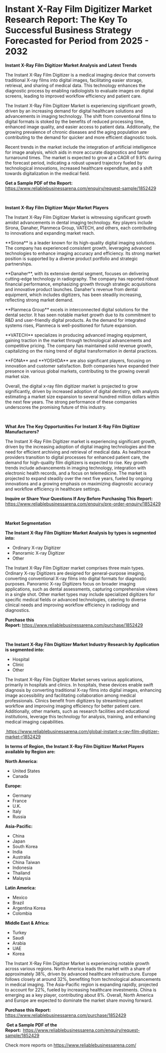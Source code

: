 <p><h1>Instant X-Ray Film Digitizer Market Research Report: The Key To Successful Business Strategy Forecasted for Period from 2025 - 2032</h1></p><p><strong>Instant X-Ray Film Digitizer Market Analysis and Latest Trends</strong></p>
<p><p>The Instant X-Ray Film Digitizer is a medical imaging device that converts traditional X-ray films into digital images, facilitating easier storage, retrieval, and sharing of medical data. This technology enhances the diagnostic process by enabling radiologists to evaluate images on digital screens, leading to improved workflow efficiency and patient care.</p><p>The Instant X-Ray Film Digitizer Market is experiencing significant growth, driven by an increasing demand for digital healthcare solutions and advancements in imaging technology. The shift from conventional films to digital formats is stoked by the benefits of reduced processing time, enhanced image quality, and easier access to patient data. Additionally, the growing prevalence of chronic diseases and the aging population are contributing to the demand for quicker and more efficient diagnostic tools.</p><p>Recent trends in the market include the integration of artificial intelligence for image analysis, which aids in more accurate diagnostics and faster turnaround times. The market is expected to grow at a CAGR of 9.9% during the forecast period, indicating a robust upward trajectory fueled by technological innovations, increased healthcare expenditure, and a shift towards digitalization in the medical field.</p></p>
<p><strong>Get a Sample PDF of the Report:&nbsp;</strong> <a href="https://www.reliablebusinessarena.com/enquiry/request-sample/1852429?utm_campaign=1835&utm_medium=2&utm_source=Github&utm_content=ia&utm_term=03022025&utm_id=instant-x-ray-film-digitizer">https://www.reliablebusinessarena.com/enquiry/request-sample/1852429</a></p>
<p>&nbsp;</p>
<p><strong>Instant X-Ray Film Digitizer Major Market Players</strong></p>
<p><p>The Instant X-Ray Film Digitizer Market is witnessing significant growth amidst advancements in dental imaging technology. Key players include Sirona, Danaher, Planmeca Group, VATECH, and others, each contributing to innovations and expanding market reach.</p><p>**Sirona** is a leader known for its high-quality digital imaging solutions. The company has experienced consistent growth, leveraging advanced technologies to enhance imaging accuracy and efficiency. Its strong market position is supported by a diverse product portfolio and strategic partnerships.</p><p>**Danaher**, with its extensive dental segment, focuses on delivering cutting-edge technology in radiography. The company has reported robust financial performance, emphasizing growth through strategic acquisitions and innovative product launches. Danaher's revenue from dental equipment, which includes digitizers, has been steadily increasing, reflecting strong market demand.</p><p>**Planmeca Group** excels in interconnected digital solutions for the dental sector. It has seen notable market growth due to its commitment to R&D and user-friendly digital products. As the demand for integrated systems rises, Planmeca is well-positioned for future expansion.</p><p>**VATECH** specializes in producing advanced imaging equipment, gaining traction in the market through technological advancements and competitive pricing. The company has maintained solid revenue growth, capitalizing on the rising trend of digital transformation in dental practices.</p><p>**FONA** and **YOSHIDA** are also significant players, focusing on innovation and customer satisfaction. Both companies have expanded their presence in various global markets, contributing to the growing overall market size.</p><p>Overall, the digital x-ray film digitizer market is projected to grow significantly, driven by increased adoption of digital dentistry, with analysts estimating a market size expansion to several hundred million dollars within the next few years. The strong performance of these companies underscores the promising future of this industry.</p></p>
<p>&nbsp;</p>
<p><strong>What Are The Key Opportunities For Instant X-Ray Film Digitizer Manufacturers?</strong></p>
<p><p>The Instant X-Ray Film Digitizer market is experiencing significant growth, driven by the increasing adoption of digital imaging technologies and the need for efficient archiving and retrieval of medical data. As healthcare providers transition to digital processes for enhanced patient care, the demand for high-quality film digitizers is expected to rise. Key growth trends include advancements in imaging technology, integration with electronic health records, and a focus on telemedicine. The market is projected to expand steadily over the next five years, fueled by ongoing innovations and a growing emphasis on maximizing diagnostic accuracy and workflow efficiency in healthcare settings.</p></p>
<p><strong>Inquire or Share Your Questions If Any Before Purchasing This Report:</strong> <a href="https://www.reliablebusinessarena.com/enquiry/pre-order-enquiry/1852429?utm_campaign=1835&utm_medium=2&utm_source=Github&utm_content=ia&utm_term=03022025&utm_id=instant-x-ray-film-digitizer">https://www.reliablebusinessarena.com/enquiry/pre-order-enquiry/1852429</a></p>
<p>&nbsp;</p>
<p><strong>Market Segmentation</strong></p>
<p><strong>The Instant X-Ray Film Digitizer Market Analysis by types is segmented into:</strong></p>
<p><ul><li>Ordinary X-ray Digitizer</li><li>Panoramic X-ray Digitizer</li><li>Other</li></ul></p>
<p><p>The Instant X-Ray Film Digitizer market comprises three main types. Ordinary X-ray Digitizers are designed for general-purpose imaging, converting conventional X-ray films into digital formats for diagnostic purposes. Panoramic X-ray Digitizers focus on broader imaging applications, such as dental assessments, capturing comprehensive views in a single shot. Other market types may include specialized digitizers for specific medical fields or advanced technologies, catering to diverse clinical needs and improving workflow efficiency in radiology and diagnostics.</p></p>
<p><strong>Purchase this Report:&nbsp;</strong><a href="https://www.reliablebusinessarena.com/purchase/1852429?utm_campaign=1835&utm_medium=2&utm_source=Github&utm_content=ia&utm_term=03022025&utm_id=instant-x-ray-film-digitizer">https://www.reliablebusinessarena.com/purchase/1852429</a></p>
<p>&nbsp;</p>
<p><strong>The Instant X-Ray Film Digitizer Market Industry Research by Application is segmented into:</strong></p>
<p><ul><li>Hospital</li><li>Clinic</li><li>Other</li></ul></p>
<p><p>The Instant X-Ray Film Digitizer Market serves various applications, primarily in hospitals and clinics. In hospitals, these devices enable swift diagnosis by converting traditional X-ray films into digital images, enhancing image accessibility and facilitating collaboration among medical professionals. Clinics benefit from digitizers by streamlining patient workflow and improving imaging efficiency for better patient care. Additionally, other markets, such as research facilities and educational institutions, leverage this technology for analysis, training, and enhancing medical imaging capabilities.</p></p>
<p><a href="https://www.reliablebusinessarena.com/global-instant-x-ray-film-digitizer-market-r1852429?utm_campaign=1835&utm_medium=2&utm_source=Github&utm_content=ia&utm_term=03022025&utm_id=instant-x-ray-film-digitizer">&nbsp;https://www.reliablebusinessarena.com/global-instant-x-ray-film-digitizer-market-r1852429</a></p>
<p><strong>In terms of Region, the Instant X-Ray Film Digitizer Market Players available by Region are:</strong></p>
<p>
    <p> <strong> North America: </strong>
        <ul>
            <li>United States</li>
            <li>Canada</li>
        </ul>
        </p> 
    <p> <strong> Europe: </strong>
        <ul>
            <li>Germany</li>
            <li>France</li>
            <li>U.K.</li>
            <li>Italy</li>
            <li>Russia</li>
        </ul>
        </p> 
    <p> <strong> Asia-Pacific: </strong>
        <ul>
            <li>China</li>
            <li>Japan</li>
            <li>South Korea</li>
            <li>India</li>
            <li>Australia</li>
            <li>China Taiwan</li>
            <li>Indonesia</li>
            <li>Thailand</li>
            <li>Malaysia</li>
        </ul>
        </p> 
    <p> <strong> Latin America: </strong>
        <ul>
            <li>Mexico</li>
            <li>Brazil</li>
            <li>Argentina Korea</li>
            <li>Colombia</li>
        </ul>
        </p> 
    <p> <strong> Middle East & Africa: </strong>
        <ul>
            <li>Turkey</li>
            <li>Saudi</li>
            <li>Arabia</li>
            <li>UAE</li>
            <li>Korea</li>
        </ul>
    </p>
    </p>
<p><p>The Instant X-Ray Film Digitizer Market is experiencing notable growth across various regions. North America leads the market with a share of approximately 38%, driven by advanced healthcare infrastructure. Europe follows closely at around 32%, benefiting from technological advancements in medical imaging. The Asia-Pacific region is expanding rapidly, projected to account for 22%, fueled by increasing healthcare investments. China is emerging as a key player, contributing about 8%. Overall, North America and Europe are expected to dominate the market share moving forward.</p></p>
<p><strong>Purchase this Report: </strong><a href="https://www.reliablebusinessarena.com/purchase/1852429?utm_campaign=1835&utm_medium=2&utm_source=Github&utm_content=ia&utm_term=03022025&utm_id=instant-x-ray-film-digitizer">https://www.reliablebusinessarena.com/purchase/1852429</a></p>
<p>&nbsp;<strong>Get a Sample PDF of the Report:&nbsp;&nbsp;</strong><a href="https://www.reliablebusinessarena.com/enquiry/request-sample/1852429?utm_campaign=1835&utm_medium=2&utm_source=Github&utm_content=ia&utm_term=03022025&utm_id=instant-x-ray-film-digitizer">https://www.reliablebusinessarena.com/enquiry/request-sample/1852429</a></p>
<p><strong></strong></p>
<p>Check more reports on <a href="https://www.reliablebusinessarena.com/?utm_campaign=1835&utm_medium=2&utm_source=Github&utm_content=ia&utm_term=03022025&utm_id=instant-x-ray-film-digitizer">https://www.reliablebusinessarena.com/</a></p>
